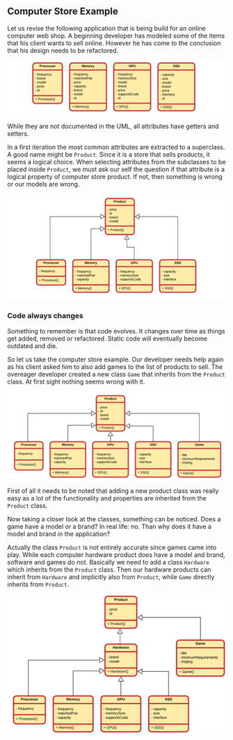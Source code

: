 ## Computer Store Example

Let us revise the following application that is being build for an online computer web shop. A beginning developer has modeled some of the items that his client wants to sell online. However he has come to the conclusion that his design needs to be refactored.

![Computer Store without Inheritance](img/computer_store_without_inheritance.png)

While they are not documented in the UML, all attributes have getters and setters.

In a first iteration the most common attributes are extracted to a superclass. A good name might be `Product`. Since it is a store that sells products, it seems a logical choice. When selecting attributes from the subclasses to be placed inside `Product`, we must ask our self the question if that attribute is a logical property of computer store product. If not, then something is wrong or our models are wrong.

![Computer Store with Inheritance](img/computer_store_with_inheritance.png)

### Code always changes

Something to remember is that code evolves. It changes over time as things get added, removed or refactored. Static code will eventually become outdated and die.

So let us take the computer store example. Our developer needs help again as his client asked him to also add games to the list of products to sell. The overeager developer created a new class `Game` that inherits from the `Product` class. At first sight nothing seems wrong with it.

![Adding a Game class](img/computer_store_with_game.png)

First of all it needs to be noted that adding a new product class was really easy as a lot of the functionality and properties are inherited from the `Product` class.

Now taking a closer look at the classes, something can be noticed. Does a game have a model or a brand? In real life: no. Than why does it have a model and brand in the application?

Actually the class `Product` is not entirely accurate since games came into play. While each computer hardware product does have a model and brand, software and games do not. Basically we need to add a class `Hardware` which inherits from the `Product` class. Then our hardware products can inherit from `Hardware` and implicitly also from `Product`, while `Game` directly inherits from `Product`.

![Adding a Hardware class](img/computer_store_with_hardware.png)
